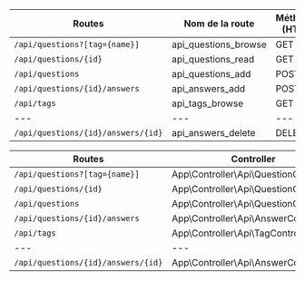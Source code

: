 | Routes | Nom de la route | Méthodes (HTTP) |
|---|---|---|
| `/api/questions?[tag={name}]` | api_questions_browse | GET |
| `/api/questions/{id}` | api_questions_read | GET |
| `/api/questions` | api_questions_add | POST |
| `/api/questions/{id}/answers`| api_answers_add | POST |
| `/api/tags` | api_tags_browse | GET |
|---|---|---|
| `/api/questions/{id}/answers/{id}`| api_answers_delete | DELETE |



| Routes | Controller | ->méthode() |
|---|---|---|
| `/api/questions?[tag={name}]` | App\Controller\Api\QuestionController | browse() |
| `/api/questions/{id}` | App\Controller\Api\QuestionController | read() |
| `/api/questions` | App\Controller\Api\QuestionController | add() |
| `/api/questions/{id}/answers`| App\Controller\Api\AnswerController | add() |
| `/api/tags` | App\Controller\Api\TagController | browse() |
|---|---|---|
| `/api/questions/{id}/answers/{id}`| App\Controller\Api\AnswerController | delete() |